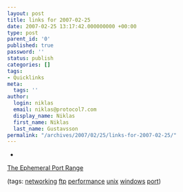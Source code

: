 ```yaml
---
layout: post
title: links for 2007-02-25
date: 2007-02-25 13:17:42.000000000 +00:00
type: post
parent_id: '0'
published: true
password: ''
status: publish
categories: []
tags:
- Quicklinks
meta:
  tags: ''
author:
  login: niklas
  email: niklas@protocol7.com
  display_name: Niklas
  first_name: Niklas
  last_name: Gustavsson
permalink: "/archives/2007/02/25/links-for-2007-02-25/"
---
```

- 
[The Ephemeral Port Range](http://www.ncftp.com/ncftpd/doc/misc/ephemeral_ports.html)

(tags: [networking](http://del.icio.us/protocol7/networking) [ftp](http://del.icio.us/protocol7/ftp) [performance](http://del.icio.us/protocol7/performance) [unix](http://del.icio.us/protocol7/unix) [windows](http://del.icio.us/protocol7/windows) [port](http://del.icio.us/protocol7/port))
